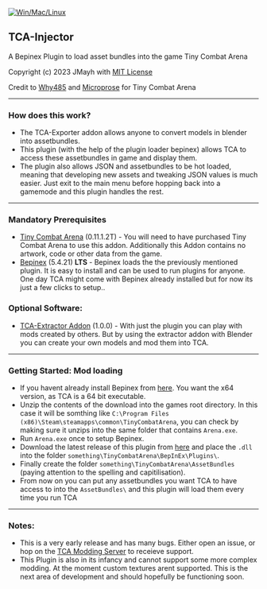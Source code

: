 [![Win/Mac/Linux](https://img.shields.io/badge/platform-windows%20%7C%20macos%20%7C%20linux-informational)]()
## TCA-Injector
A Bepinex Plugin to load asset bundles into the game Tiny Combat Arena

Copyright (c) 2023 JMayh with [MIT License](https://github.com/DuckMallard/TCA-Injector/blob/master/LICENSE.txt)

Credit to [Why485](https://twitter.com/Why485) and [Microprose](https://www.microprose.com/games/tiny-combat-arena/) for Tiny Combat Arena
___
### How does this work?
- The TCA-Exporter addon allows anyone to convert models in blender into assetbundles.
- This plugin (with the help of the plugin loader bepinex) allows TCA to access these assetbundles in game and display them.
- The plugin also allows JSON and assetbundles to be hot loaded, meaning that developing new assets and tweaking JSON values is much easier. Just exit to the main menu before hopping back into a gamemode and this plugin handles the rest.
___
### Mandatory Prerequisites
- [Tiny Combat Arena](https://store.steampowered.com/app/1347550/Tiny_Combat_Arena/) (0.11.1.2T) - You will need to have purchased Tiny Combat Arena to use this addon. Additionally this Addon contains no artwork, code or other data from the game.
- [Bepinex](https://github.com/BepInEx/BepInEx/releases) (5.4.21) **LTS** - Bepinex loads the the previously mentioned plugin. It is easy to install and can be used to run plugins for anyone. One day TCA might come with Bepinex already installed but for now its just a few clicks to setup..
### Optional Software:
- [TCA-Extractor Addon](https://github.com/DuckMallard/TCA-Extractor) (1.0.0) - With just the plugin you can play with mods created by others. But by using the extractor addon with Blender you can create your own models and mod them into TCA.
___
### Getting Started: Mod loading
- If you havent already install Bepinex from [here](https://github.com/BepInEx/BepInEx/releases). You want the x64 version, as TCA is a 64 bit executable.
- Unzip the contents of the download into the games root directory. In this case it will be somthing like `C:\Program Files (x86)\Steam\steamapps\common\TinyCombatArena`, you can check by making sure it unzips into the same folder that contains `Arena.exe`.
- Run `Arena.exe` once to setup Bepinex.
- Download the latest release of this plugin from [here](https://github.com/DuckMallard/TCA-Injector/releases/Latest/TCA_Injector.dll) and place the `.dll` into the folder `something\TinyCombatArena\BepInEx\Plugins\`.
- Finally create the folder `something\TinyCombatArena\AssetBundles` (paying attention to the spelling and capitilisation). 
- From now on you can put any assetbundles you want TCA to have access to into the `AssetBundles\` and this plugin will load them every time you run TCA
___
### Notes:
- This is a very early release and has many bugs. Either open an issue, or hop on the [TCA Modding Server](https://discord.gg/D5ScNgcTJh) to receieve support.
- This Plugin is also in its infancy and cannot support some more complex modding. At the moment custom textures arent supported. This is the next area of development and should hopefully be functioning soon.